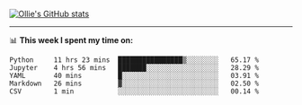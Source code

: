 <!--
**icedpanda/icedpanda** is a ✨ _special_ ✨ repository because its `README.md` (this file) appears on your GitHub profile.

Here are some ideas to get you started:

- 🔭 I’m currently working on ...
- 🌱 I’m currently learning ...
- 👯 I’m looking to collaborate on ...
- 🤔 I’m looking for help with ...
- 💬 Ask me about ...
- 📫 How to reach me: ...
- 😄 Pronouns: ...
- ⚡ Fun fact: ...
-->
[![Ollie's GitHub stats](https://github-readme-stats.vercel.app/api?username=icedpanda&count_private=true&show_icons=true&hide=prs)](https://github.com/icedpanda)

---
📊 **This week I spent my time on:**
<!--START_SECTION:waka-->
```text
Python     11 hrs 23 mins  ████████████████▒░░░░░░░░   65.17 % 
Jupyter    4 hrs 56 mins   ███████░░░░░░░░░░░░░░░░░░   28.29 % 
YAML       40 mins         █░░░░░░░░░░░░░░░░░░░░░░░░   03.91 % 
Markdown   26 mins         ▓░░░░░░░░░░░░░░░░░░░░░░░░   02.50 % 
CSV        1 min           ░░░░░░░░░░░░░░░░░░░░░░░░░   00.14 % 
```
<!--END_SECTION:waka-->
